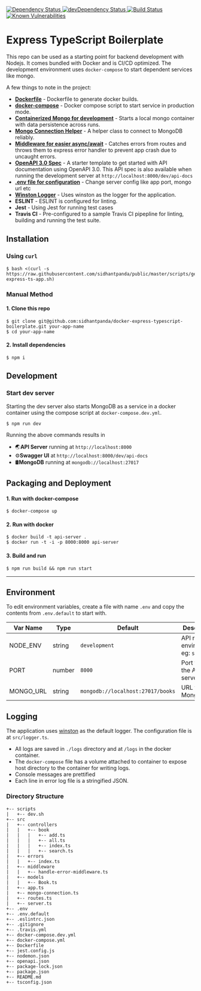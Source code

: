   <!-- Dependency Status -->
<a href="https://david-dm.org/sidhantpanda/docker-express-typescript-boilerplate">
  <img src="https://david-dm.org/flexdinesh/react-redux-boilerplate.svg" alt="Dependency Status" />
</a>
<!-- devDependency Status -->
<a href="https://david-dm.org/sidhantpanda/docker-express-typescript-boilerplate#info=devDependencies">
  <img src="https://david-dm.org/flexdinesh/react-redux-boilerplate/dev-status.svg" alt="devDependency Status" />
</a>
<a href="https://travis-ci.org/sidhantpanda/docker-express-typescript-boilerplate">
  <img src="https://travis-ci.org/sidhantpanda/docker-express-typescript-boilerplate.svg?branch=master" alt="Build Status" />
</a>
<a href="https://snyk.io//test/github/sidhantpanda/docker-express-typescript-boilerplate?targetFile=package.json">
  <img src="https://snyk.io//test/github/sidhantpanda/docker-express-typescript-boilerplate/badge.svg?targetFile=package.json" alt="Known Vulnerabilities" data-canonical-src="https://snyk.io//test/github/sidhantpanda/docker-express-typescript-boilerplate?targetFile=package.json" style="max-width:100%;">
</a>

# Express TypeScript Boilerplate
This repo can be used as a starting point for backend development with Nodejs. It comes bundled with Docker and is CI/CD optimized. The development environment uses `docker-compose` to start dependent services like mongo.

A few things to note in the project:
* **[Dockerfile](https://github.com/sidhantpanda/docker-express-typescript-boilerplate/blob/master/Dockerfile)** - Dockerfile to generate docker builds.
* **[docker-compose](https://github.com/sidhantpanda/docker-express-typescript-boilerplate/blob/master/docker-compose.yml)** - Docker compose script to start service in production mode.
* **[Containerized Mongo for development](#development)** - Starts a local mongo container with data persistence across runs.
* **[Mongo Connection Helper](https://github.com/sidhantpanda/docker-express-typescript-boilerplate/blob/master/src/mongo-connection.ts)** - A helper class to connect to MongoDB reliably.
* **[Middleware for easier async/await](https://github.com/sidhantpanda/docker-express-typescript-boilerplate/blob/master/src/middleware/handle-error-middleware.ts)** - Catches errors from routes and throws them to express error handler to prevent app crash due to uncaught errors.
* **[OpenAPI 3.0 Spec](https://github.com/sidhantpanda/docker-express-typescript-boilerplate/blob/master/openapi.json)** - A starter template to get started with API documentation using OpenAPI 3.0. This API spec is also available when running the development server at `http://localhost:8000/dev/api-docs`
* **[.env file for configuration](#environment)** - Change server config like app port, mongo url etc
* **[Winston Logger](#logging)** - Uses winston as the logger for the application.
* **ESLINT** - ESLINT is configured for linting.
* **Jest** - Using Jest for running test cases
* **Travis CI** - Pre-configured to a sample Travis CI pipepline for linting, building and running the test suite.

## Installation

### Using `curl`

```
$ bash <(curl -s https://raw.githubusercontent.com/sidhantpanda/public/master/scripts/generate-express-ts-app.sh)
```

### Manual Method

#### 1. Clone this repo

```
$ git clone git@github.com:sidhantpanda/docker-express-typescript-boilerplate.git your-app-name
$ cd your-app-name
```

#### 2. Install dependencies

```
$ npm i
```

## Development

### Start dev server
Starting the dev server also starts MongoDB as a service in a docker container using the compose script at `docker-compose.dev.yml`.

```
$ npm run dev
```
Running the above commands results in 
* 🌏**API Server** running at `http://localhost:8000`
* ⚙️**Swagger UI** at `http://localhost:8000/dev/api-docs`
* 🛢️**MongoDB** running at `mongodb://localhost:27017`

## Packaging and Deployment
#### 1. Run with docker-compose

```
$ docker-compose up
```

#### 2. Run with docker

```
$ docker build -t api-server .
$ docker run -t -i -p 8000:8000 api-server
```

#### 3. Build and run

```
$ npm run build && npm run start
```

---

## Environment
To edit environment variables, create a file with name `.env` and copy the contents from `.env.default` to start with.

| Var Name  | Type  | Default | Description  |
|---|---|---|---|
| NODE_ENV  | string  | `development` |API runtime environment. eg: `staging`  |
|  PORT | number  | `8000` | Port to run the API server on |
|  MONGO_URL | string  | `mongodb://localhost:27017/books` | URL for MongoDB |

## Logging
The application uses [winston](https://github.com/winstonjs/winston) as the default logger. The configuration file is at `src/logger.ts`.
* All logs are saved in `./logs` directory and at `/logs` in the docker container.
* The `docker-compose` file has a volume attached to container to expose host directory to the container for writing logs.
* Console messages are prettified
* Each line in error log file is a stringified JSON.


### Directory Structure

```
+-- scripts
|   +-- dev.sh
+-- src
|   +-- controllers
|   |   +-- book
|   |   |   +-- add.ts
|   |   |   +-- all.ts
|   |   |   +-- index.ts
|   |   |   +-- search.ts
|   +-- errors
|   |   +-- index.ts
|   +-- middleware
|   |   +-- handle-error-middleware.ts
|   +-- models
|   |   +-- Book.ts
|   +-- app.ts
|   +-- mongo-connection.ts
|   +-- routes.ts
|   +-- server.ts
+-- .env
+-- .env.default
+-- .eslintrc.json
+-- .gitignore
+-- .travis.yml
+-- docker-compose.dev.yml
+-- docker-compose.yml
+-- Dockerfile
+-- jest.config.js
+-- nodemon.json
+-- openapi.json
+-- package-lock.json
+-- package.json
+-- README.md
+-- tsconfig.json
```
